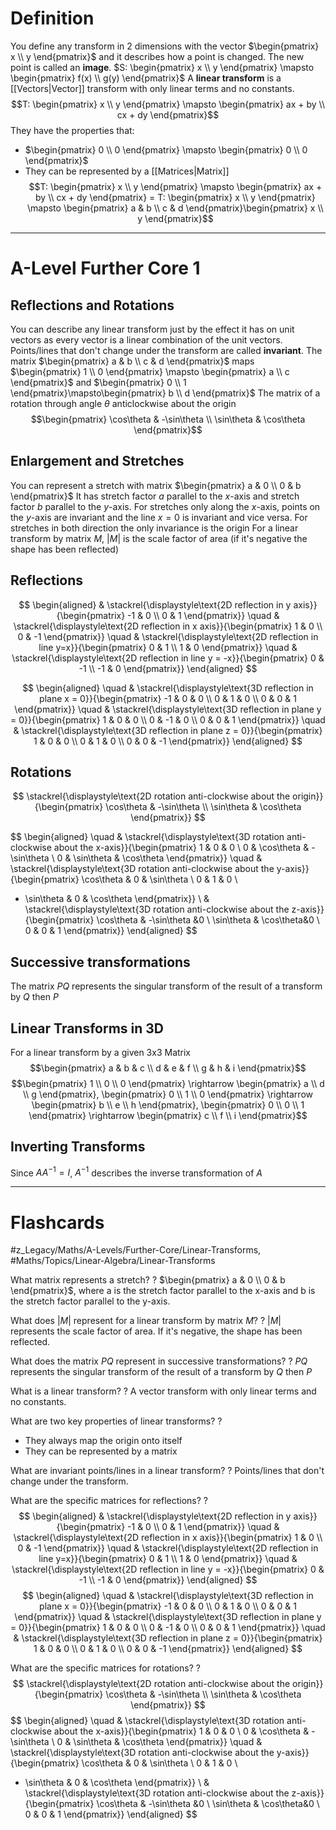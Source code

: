# Definition
You define any transform in 2 dimensions with the vector $\begin{pmatrix} x \\ y \end{pmatrix}$ and it describes how a point is changed. The new point is called an **image**. $S: \begin{pmatrix} x \\ y \end{pmatrix} \mapsto \begin{pmatrix} f(x) \\ g(y) \end{pmatrix}$
A **linear transform** is a [[Vectors|Vector]] transform with only linear terms and no constants.$$T: \begin{pmatrix} x \\ y \end{pmatrix} \mapsto \begin{pmatrix} ax + by \\ cx + dy \end{pmatrix}$$
They have the properties that:
- $\begin{pmatrix} 0 \\ 0 \end{pmatrix} \mapsto \begin{pmatrix} 0 \\ 0 \end{pmatrix}$
- They can be represented by a [[Matrices|Matrix]] $$T: \begin{pmatrix} x \\ y \end{pmatrix} \mapsto \begin{pmatrix} ax + by \\ cx + dy \end{pmatrix} = T: \begin{pmatrix} x \\ y \end{pmatrix} \mapsto \begin{pmatrix} a & b \\ c & d  \end{pmatrix}\begin{pmatrix} x \\ y \end{pmatrix}$$

---
# A-Level Further Core 1
## Reflections and Rotations
You can describe any linear transform just by the effect it has on unit vectors as every vector is a linear combination of the unit vectors.
Points/lines that don't change under the transform are called **invariant**.
The matrix $\begin{pmatrix} a & b \\ c & d \end{pmatrix}$ maps $\begin{pmatrix} 1 \\ 0 \end{pmatrix} \mapsto \begin{pmatrix} a \\ c \end{pmatrix}$ and $\begin{pmatrix} 0 \\ 1 \end{pmatrix}\mapsto\begin{pmatrix} b \\ d \end{pmatrix}$
The matrix of a rotation through angle $\theta$ anticlockwise about the origin $$\begin{pmatrix} \cos\theta & -\sin\theta \\ \sin\theta & \cos\theta \end{pmatrix}$$
## Enlargement and Stretches
You can represent a stretch with matrix $\begin{pmatrix} a & 0 \\ 0 & b \end{pmatrix}$ It has stretch factor $a$ parallel to the $x$-axis and stretch factor $b$ parallel to the $y$-axis.
For stretches only along the $x$-axis, points on the $y$-axis are invariant and the line $x=0$ is invariant and vice versa.
For stretches in both direction the only invariance is the origin
For a linear transform by matrix $M$, $|M|$ is the scale factor of area (if it's negative the shape has been reflected)
## Reflections
$$
\begin{aligned}
& \stackrel{\displaystyle\text{2D reflection in y axis}}{\begin{pmatrix}
-1 & 0 \\
0 & 1
\end{pmatrix}}
\quad
& \stackrel{\displaystyle\text{2D reflection in x axis}}{\begin{pmatrix}
1 & 0 \\
0 & -1
\end{pmatrix}}
\quad
& \stackrel{\displaystyle\text{2D reflection in line y=x}}{\begin{pmatrix}
0 & 1 \\
1 & 0
\end{pmatrix}}
\quad
& \stackrel{\displaystyle\text{2D reflection in line y = -x}}{\begin{pmatrix}
0 & -1 \\
-1 & 0
\end{pmatrix}}
\end{aligned}
$$

$$
\begin{aligned}
\quad
& \stackrel{\displaystyle\text{3D reflection in plane x = 0}}{\begin{pmatrix}
-1 & 0 & 0 \\
0 & 1 & 0 \\
0 & 0 & 1
\end{pmatrix}}
\quad
& \stackrel{\displaystyle\text{3D reflection in plane y = 0}}{\begin{pmatrix}
1 & 0 & 0 \\
0 & -1 & 0 \\
0 & 0 & 1
\end{pmatrix}}
\quad
& \stackrel{\displaystyle\text{3D reflection in plane z = 0}}{\begin{pmatrix}
1 & 0 & 0 \\
0 & 1 & 0 \\
0 & 0 & -1
\end{pmatrix}}
\end{aligned}
$$


## Rotations
$$
\stackrel{\displaystyle\text{2D rotation anti-clockwise about the origin}}{\begin{pmatrix}
\cos\theta & -\sin\theta \\
\sin\theta & \cos\theta
\end{pmatrix}}
$$

$$
\begin{aligned}
\quad
& \stackrel{\displaystyle\text{3D rotation anti-clockwise about the x-axis}}{\begin{pmatrix}
1 & 0 & 0 \\
0 & \cos\theta & -\sin\theta \\
0 & \sin\theta & \cos\theta
\end{pmatrix}}
\quad
& \stackrel{\displaystyle\text{3D rotation anti-clockwise about the y-axis}}{\begin{pmatrix}
\cos\theta & 0 & \sin\theta \\
0 & 1 & 0 \\
- \sin\theta & 0 & \cos\theta
\end{pmatrix}}
\\
& \stackrel{\displaystyle\text{3D rotation anti-clockwise about the z-axis}}{\begin{pmatrix}
\cos\theta & -\sin\theta &0 \\
\sin\theta & \cos\theta&0 \\
0 & 0 & 1 
\end{pmatrix}}
\end{aligned}
$$

## Successive transformations
The matrix $PQ$ represents the singular transform of the result of a transform by $Q$ then $P$
## Linear Transforms in 3D
For a linear transform by a given 3x3 Matrix $$\begin{pmatrix} a & b & c \\ d & e & f \\ g & h & i \end{pmatrix}$$$$\begin{pmatrix} 1 \\ 0 \\ 0 \end{pmatrix} \rightarrow \begin{pmatrix} a \\ d \\ g \end{pmatrix}, \begin{pmatrix} 0 \\ 1 \\ 0 \end{pmatrix} \rightarrow \begin{pmatrix} b \\ e \\ h \end{pmatrix}, \begin{pmatrix} 0 \\ 0 \\ 1 \end{pmatrix} \rightarrow \begin{pmatrix} c \\ f \\ i \end{pmatrix}$$
## Inverting Transforms
Since $AA^{-1} = I$, $A^{-1}$ describes the inverse transformation of $A$

---
# Flashcards
#z_Legacy/Maths/A-Levels/Further-Core/Linear-Transforms, #Maths/Topics/Linear-Algebra/Linear-Transforms

What matrix represents a stretch?
?
$\begin{pmatrix} a & 0 \\ 0 & b \end{pmatrix}$, where a is the stretch factor parallel to the x-axis and b is the stretch factor parallel to the y-axis. 

What does $|M|$ represent for a linear transform by matrix $M$?
?
$|M|$ represents the scale factor of area. If it's negative, the shape has been reflected.      

What does the matrix $PQ$ represent in successive transformations?
?
$PQ$ represents the singular transform of the result of a transform by $Q$ then $P$      

What is a linear transform?
?
A vector transform with only linear terms and no constants.    

What are two key properties of linear transforms?
?
- They always map the origin onto itself
- They can be represented by a matrix      

What are invariant points/lines in a linear transform?
?
Points/lines that don't change under the transform.      

What are the specific matrices for reflections?
?
$$
\begin{aligned}
& \stackrel{\displaystyle\text{2D reflection in y axis}}{\begin{pmatrix}
-1 & 0 \\
0 & 1
\end{pmatrix}}
\quad
& \stackrel{\displaystyle\text{2D reflection in x axis}}{\begin{pmatrix}
1 & 0 \\
0 & -1
\end{pmatrix}}
\quad
& \stackrel{\displaystyle\text{2D reflection in line y=x}}{\begin{pmatrix}
0 & 1 \\
1 & 0
\end{pmatrix}}
\quad
& \stackrel{\displaystyle\text{2D reflection in line y = -x}}{\begin{pmatrix}
0 & -1 \\
-1 & 0
\end{pmatrix}}
\end{aligned}
$$
$$
\begin{aligned}
\quad
& \stackrel{\displaystyle\text{3D reflection in plane x = 0}}{\begin{pmatrix}
-1 & 0 & 0 \\
0 & 1 & 0 \\
0 & 0 & 1
\end{pmatrix}}
\quad
& \stackrel{\displaystyle\text{3D reflection in plane y = 0}}{\begin{pmatrix}
1 & 0 & 0 \\
0 & -1 & 0 \\
0 & 0 & 1
\end{pmatrix}}
\quad
& \stackrel{\displaystyle\text{3D reflection in plane z = 0}}{\begin{pmatrix}
1 & 0 & 0 \\
0 & 1 & 0 \\
0 & 0 & -1
\end{pmatrix}}
\end{aligned}
$$  

What are the specific matrices for rotations?
?
$$
\stackrel{\displaystyle\text{2D rotation anti-clockwise about the origin}}{\begin{pmatrix}
\cos\theta & -\sin\theta \\
\sin\theta & \cos\theta
\end{pmatrix}}
$$
$$
\begin{aligned}
\quad
& \stackrel{\displaystyle\text{3D rotation anti-clockwise about the x-axis}}{\begin{pmatrix}
1 & 0 & 0 \\
0 & \cos\theta & -\sin\theta \\
0 & \sin\theta & \cos\theta
\end{pmatrix}}
\quad
& \stackrel{\displaystyle\text{3D rotation anti-clockwise about the y-axis}}{\begin{pmatrix}
\cos\theta & 0 & \sin\theta \\
0 & 1 & 0 \\
- \sin\theta & 0 & \cos\theta
\end{pmatrix}}
\\
& \stackrel{\displaystyle\text{3D rotation anti-clockwise about the z-axis}}{\begin{pmatrix}
\cos\theta & -\sin\theta &0 \\
\sin\theta & \cos\theta&0 \\
0 & 0 & 1
\end{pmatrix}}
\end{aligned}
$$   
